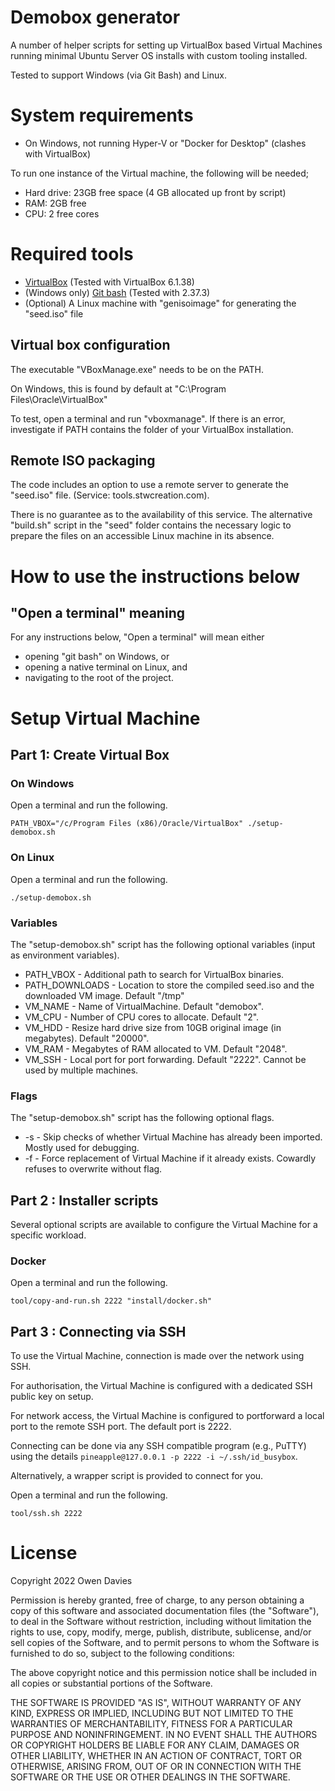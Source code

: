 # Demobox generator

A number of helper scripts for setting up VirtualBox based Virtual Machines running minimal Ubuntu Server OS installs
with custom tooling installed.

Tested to support Windows (via Git Bash) and Linux.

# System requirements

- On Windows, not running Hyper-V or "Docker for Desktop" (clashes with VirtualBox)

To run one instance of the Virtual machine, the following will be needed;

- Hard drive: 23GB free space (4 GB allocated up front by script)
- RAM: 2GB free
- CPU: 2 free cores

# Required tools

- [VirtualBox](https://www.virtualbox.org/wiki/Downloads) (Tested with VirtualBox 6.1.38)
- (Windows only) [Git bash](https://git-scm.com/downloads) (Tested with 2.37.3)
- (Optional) A Linux machine with "genisoimage" for generating the "seed.iso" file

## Virtual box configuration

The executable "VBoxManage.exe" needs to be on the PATH.

On Windows, this is found by default at "C:\Program Files\Oracle\VirtualBox"

To test, open a terminal and run "vboxmanage". If there is an error, investigate if PATH contains the folder of your VirtualBox installation.

## Remote ISO packaging

The code includes an option to use a remote server to generate the "seed.iso" file. (Service: tools.stwcreation.com).

There is no guarantee as to the availability of this service. The alternative "build.sh" script in the "seed" folder
contains the necessary logic to prepare the files on an accessible Linux machine in its absence.

# How to use the instructions below

## "Open a terminal" meaning

For any instructions below, "Open a terminal" will mean either 

- opening "git bash" on Windows, or
- opening a native terminal on Linux, and 
- navigating to the root of the project.

# Setup Virtual Machine

## Part 1: Create Virtual Box

### On Windows

Open a terminal and run the following.
```
PATH_VBOX="/c/Program Files (x86)/Oracle/VirtualBox" ./setup-demobox.sh
```
### On Linux

Open a terminal and run the following.
```
./setup-demobox.sh
```
### Variables

The "setup-demobox.sh" script has the following optional variables (input as environment variables).

- PATH\_VBOX - Additional path to search for VirtualBox binaries.
- PATH\_DOWNLOADS - Location to store the compiled seed.iso and the downloaded VM image. Default "/tmp"
- VM\_NAME - Name of VirtualMachine. Default "demobox".
- VM\_CPU - Number of CPU cores to allocate. Default "2".
- VM\_HDD - Resize hard drive size from 10GB original image (in megabytes). Default "20000".
- VM\_RAM - Megabytes of RAM allocated to VM. Default "2048".
- VM\_SSH - Local port for port forwarding. Default "2222". Cannot be used by multiple machines.

### Flags

The "setup-demobox.sh" script has the following optional flags.

- \-s - Skip checks of whether Virtual Machine has already been imported. Mostly used for debugging.
- \-f - Force replacement of Virtual Machine if it already exists. Cowardly refuses to overwrite without flag.

## Part 2 : Installer scripts

Several optional scripts are available to configure the Virtual Machine for a specific workload.

### Docker
Open a terminal and run the following.
```
tool/copy-and-run.sh 2222 "install/docker.sh"
```

## Part 3 : Connecting via SSH

To use the Virtual Machine, connection is made over the network using SSH.

For authorisation, the Virtual Machine is configured with a dedicated SSH public key on setup.

For network access, the Virtual Machine is configured to portforward a local port to the remote SSH port. The
default port is 2222.

Connecting can be done via any SSH compatible program (e.g., PuTTY) using the details `pineapple@127.0.0.1 -p 2222 -i ~/.ssh/id_busybox`.

Alternatively, a wrapper script is provided to connect for you.

Open a terminal and run the following.
```
tool/ssh.sh 2222
```

# License

Copyright 2022 Owen Davies

Permission is hereby granted, free of charge, to any person obtaining a copy of this software and associated documentation files (the "Software"), to deal in the Software without restriction, including without limitation the rights to use, copy, modify, merge, publish, distribute, sublicense, and/or sell copies of the Software, and to permit persons to whom the Software is furnished to do so, subject to the following conditions:

The above copyright notice and this permission notice shall be included in all copies or substantial portions of the Software.

THE SOFTWARE IS PROVIDED "AS IS", WITHOUT WARRANTY OF ANY KIND, EXPRESS OR IMPLIED, INCLUDING BUT NOT LIMITED TO THE WARRANTIES OF MERCHANTABILITY, FITNESS FOR A PARTICULAR PURPOSE AND NONINFRINGEMENT. IN NO EVENT SHALL THE AUTHORS OR COPYRIGHT HOLDERS BE LIABLE FOR ANY CLAIM, DAMAGES OR OTHER LIABILITY, WHETHER IN AN ACTION OF CONTRACT, TORT OR OTHERWISE, ARISING FROM, OUT OF OR IN CONNECTION WITH THE SOFTWARE OR THE USE OR OTHER DEALINGS IN THE SOFTWARE.
